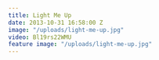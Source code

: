 ```yaml
---
title: Light Me Up
date: 2013-10-31 16:58:00 Z
image: "/uploads/light-me-up.jpg"
video: Bl19rs22WMU
feature image: "/uploads/light-me-up.jpg"
---
```


